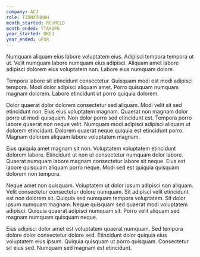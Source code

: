 ```yaml
---
company: ACJ
role: TIDNXRNHAH
month_started: RCVMCLD
month_ended: TTAYQPG
year_started: DKEJ
year_ended: GPXR
---
```


Numquam aliquam eius labore voluptatem eius. Adipisci tempora tempora ut ut. Velit numquam labore numquam eius adipisci. Aliquam amet labore adipisci dolorem eius voluptatem non. Labore eius numquam dolore.

Tempora labore sit etincidunt consectetur. Quisquam modi est modi adipisci tempora. Modi dolor adipisci aliquam amet. Porro quisquam numquam magnam dolorem. Labore etincidunt ut porro quiquia dolorem.

Dolor quaerat dolor dolorem consectetur sed aliquam. Modi velit sit sed etincidunt non. Eius eius voluptatem magnam. Quaerat non magnam dolor porro ut modi quisquam. Non dolor porro sed etincidunt est. Tempora porro labore quaerat non neque velit. Numquam modi adipisci adipisci aliquam ut dolorem etincidunt. Dolorem quaerat neque quiquia est etincidunt porro. Magnam dolorem aliquam labore voluptatem magnam.

Eius quiquia amet magnam sit non. Voluptatem voluptatem etincidunt dolorem labore. Etincidunt ut non ut consectetur numquam dolor labore. Quaerat numquam labore magnam consectetur labore sit neque. Eius est labore quisquam aliquam porro neque. Modi sed est quiquia quisquam dolorem non tempora.

Neque amet non quisquam. Voluptatem ut dolor ipsum adipisci non aliquam. Velit consectetur consectetur dolore numquam. Sit adipisci velit etincidunt est non dolorem sit. Quiquia sed numquam tempora voluptatem. Sit dolor ipsum numquam magnam. Neque quisquam sed quaerat modi voluptatem adipisci. Quiquia quaerat adipisci numquam sit. Porro velit aliquam sed magnam numquam quisquam neque.

Eius adipisci dolor amet est voluptatem quaerat numquam. Sed tempora dolore dolor consectetur dolore sed. Etincidunt dolor quiquia eius voluptatem eius ipsum. Quiquia quisquam ut porro quisquam. Consectetur sit eius sed. Numquam sed magnam est etincidunt.
    